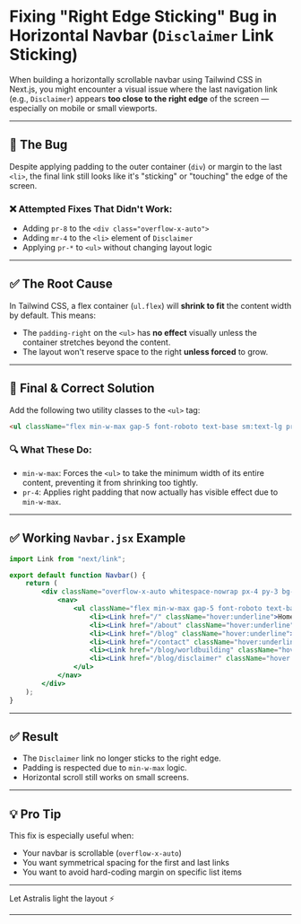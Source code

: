 # Fixing "Right Edge Sticking" Bug in Horizontal Navbar (`Disclaimer` Link Sticking)

When building a horizontally scrollable navbar using Tailwind CSS in Next.js, you might encounter a visual issue where the last navigation link (e.g., `Disclaimer`) appears **too close to the right edge** of the screen — especially on mobile or small viewports.

---

## 🐞 The Bug

Despite applying padding to the outer container (`div`) or margin to the last `<li>`, the final link still looks like it's "sticking" or "touching" the edge of the screen.

### ❌ Attempted Fixes That Didn't Work:
- Adding `pr-8` to the `<div class="overflow-x-auto">`
- Adding `mr-4` to the `<li>` element of `Disclaimer`
- Applying `pr-*` to `<ul>` without changing layout logic

---

## ✅ The Root Cause

In Tailwind CSS, a flex container (`ul.flex`) will **shrink to fit** the content width by default. This means:
- The `padding-right` on the `<ul>` has **no effect** visually unless the container stretches beyond the content.
- The layout won't reserve space to the right **unless forced** to grow.

---

## 🧪 Final & Correct Solution

Add the following two utility classes to the `<ul>` tag:

```html
<ul className="flex min-w-max gap-5 font-roboto text-base sm:text-lg pr-4">
```

### 🔍 What These Do:
- `min-w-max`: Forces the `<ul>` to take the minimum width of its entire content, preventing it from shrinking too tightly.
- `pr-4`: Applies right padding that now actually has visible effect due to `min-w-max`.

---

## ✅ Working `Navbar.jsx` Example

```jsx
import Link from "next/link";

export default function Navbar() {
    return (
        <div className="overflow-x-auto whitespace-nowrap px-4 py-3 bg-white shadow-sm">
            <nav>
                <ul className="flex min-w-max gap-5 font-roboto text-base sm:text-lg pr-4">
                    <li><Link href="/" className="hover:underline">Home</Link></li>
                    <li><Link href="/about" className="hover:underline">About</Link></li>
                    <li><Link href="/blog" className="hover:underline">Blog</Link></li>
                    <li><Link href="/contact" className="hover:underline">Contact</Link></li>
                    <li><Link href="/blog/worldbuilding" className="hover:underline">Basic</Link></li>
                    <li><Link href="/blog/disclaimer" className="hover:underline">Disclaimer</Link></li>
                </ul>
            </nav>
        </div>
    );
}
```

---

## ✅ Result

- The `Disclaimer` link no longer sticks to the right edge.
- Padding is respected due to `min-w-max` logic.
- Horizontal scroll still works on small screens.

---

## 💡 Pro Tip

This fix is especially useful when:
- Your navbar is scrollable (`overflow-x-auto`)
- You want symmetrical spacing for the first and last links
- You want to avoid hard-coding margin on specific list items

---

Let Astralis light the layout ⚡

---
